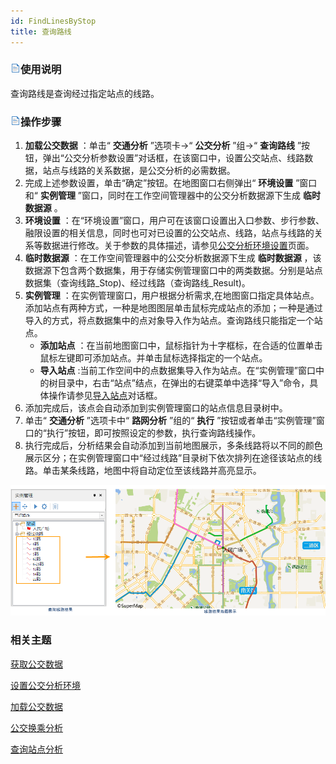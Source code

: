 ```yaml
---
id: FindLinesByStop
title: 查询路线
---
```

### ![](../../img/read.gif)使用说明

查询路线是查询经过指定站点的线路。

### ![](../../img/read.gif)操作步骤

1. **加载公交数据** ：单击“ **交通分析** ”选项卡->“ **公交分析** ”组->“ **查询路线** ”按钮，弹出“公交分析参数设置”对话框，在该窗口中，设置公交站点、线路数据，站点与线路的关系数据，是公交分析的必需数据。
2. 完成上述参数设置，单击“确定”按钮。在地图窗口右侧弹出“ **环境设置** ”窗口和“ **实例管理** ”窗口，同时在工作空间管理器中的公交分析数据源下生成 **临时数据源** 。 
3. **环境设置** ：在“环境设置”窗口，用户可在该窗口设置出入口参数、步行参数、融限设置的相关信息，同时也可对已设置的公交站点、线路，站点与线路的关系等数据进行修改。关于参数的具体描述，请参见[公交分析环境设置](TrafficEnvirSet)页面。
4. **临时数据源** ：在工作空间管理器中的公交分析数据源下生成 **临时数据源** ，该数据源下包含两个数据集，用于存储实例管理窗口中的两类数据。分别是站点数据集（查询线路_Stop)、经过线路（查询路线_Result)。
5. **实例管理** ：在实例管理窗口，用户根据分析需求,在地图窗口指定具体站点。添加站点有两种方式，一种是地图图层单击鼠标完成站点的添加；一种是通过导入的方式，将点数据集中的点对象导入作为站点。查询路线只能指定一个站点。
    * **添加站点** ：在当前地图窗口中，鼠标指针为十字框标，在合适的位置单击鼠标左键即可添加站点。并单击鼠标选择指定的一个站点。
    * **导入站点** :当前工作空间中的点数据集导入作为站点。在“实例管理”窗口中的树目录中，右击“站点”结点，在弹出的右键菜单中选择“导入”命令，具体操作请参见[导入站点](../ImportLocations)对话框。
6. 添加完成后，该点会自动添加到实例管理窗口的站点信息目录树中。
7. 单击“ **交通分析** ”选项卡中“ **路网分析** ”组的“ **执行** ”按钮或者单击“实例管理”窗口的“执行”按钮，即可按照设定的参数，执行查询路线操作。
8. 执行完成后，分析结果会自动添加到当前地图展示，多条线路将以不同的颜色展示区分；在实例管理窗口中“经过线路”目录树下依次排列在途径该站点的线路。单击某条线路，地图中将自动定位至该线路并高亮显示。  

![](img/SearchLineResult.png)  
  
### 相关主题

 [获取公交数据](TrafficDataPrepare)

 [设置公交分析环境](TrafficEnvirSet)

 [加载公交数据](LoadTranfficData)

 [公交换乘分析](TransferAnalysis)

 [查询站点分析](FindStopsByLineStop)
